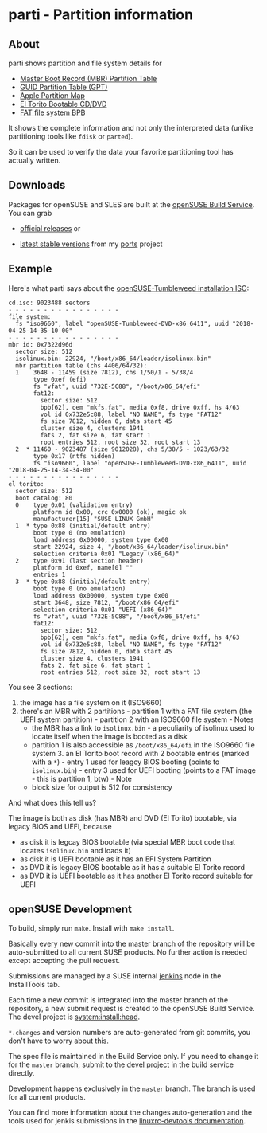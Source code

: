 # parti - Partition information

## About

parti shows partition and file system details for

* [Master Boot Record (MBR) Partition Table][mbr]
* [GUID Partition Table (GPT)][gpt]
* [Apple Partition Map][apm]
* [El Torito Bootable CD/DVD][eltorito]
* [FAT file system BPB][fat]

[mbr]: https://en.wikipedia.org/wiki/Master_boot_record
[gpt]: https://en.wikipedia.org/wiki/GUID_Partition_Table
[apm]: https://en.wikipedia.org/wiki/Apple_Partition_Map
[eltorito]: https://en.wikipedia.org/wiki/El_Torito_%28CD-ROM_standard%29
[fat]: https://en.wikipedia.org/wiki/Design_of_the_FAT_file_system#BPB

It shows the complete information and not only the interpreted data (unlike
partitioning tools like `fdisk` or `parted`).

So it can be used to verify the data your favorite partitioning tool has
actually written.

## Downloads

Packages for openSUSE and SLES are built at the [openSUSE Build Service](https://build.opensuse.org). You can grab

- [official releases](https://software.opensuse.org/package/parti) or

- [latest stable versions](https://software.opensuse.org/download/package?project=home:snwint:ports&package=parti)
  from my [ports](https://build.opensuse.org/package/show/home:snwint:ports/parti) project

## Example

Here's what parti says about the
[openSUSE-Tumbleweed installation ISO](http://download.opensuse.org/tumbleweed/iso/openSUSE-Tumbleweed-DVD-i586-Current.iso):

```
cd.iso: 9023488 sectors
- - - - - - - - - - - - - - - -
file system:
  fs "iso9660", label "openSUSE-Tumbleweed-DVD-x86_6411", uuid "2018-04-25-14-35-10-00"
- - - - - - - - - - - - - - - -
mbr id: 0x7322d96d
  sector size: 512
  isolinux.bin: 22924, "/boot/x86_64/loader/isolinux.bin"
  mbr partition table (chs 4406/64/32):
  1    3648 - 11459 (size 7812), chs 1/50/1 - 5/38/4
       type 0xef (efi)
       fs "vfat", uuid "732E-5C88", "/boot/x86_64/efi"
       fat12:
         sector size: 512
         bpb[62], oem "mkfs.fat", media 0xf8, drive 0xff, hs 4/63
         vol id 0x732e5c88, label "NO NAME", fs type "FAT12"
         fs size 7812, hidden 0, data start 45
         cluster size 4, clusters 1941
         fats 2, fat size 6, fat start 1
         root entries 512, root size 32, root start 13
  2  * 11460 - 9023487 (size 9012028), chs 5/38/5 - 1023/63/32
       type 0x17 (ntfs hidden)
       fs "iso9660", label "openSUSE-Tumbleweed-DVD-x86_6411", uuid "2018-04-25-14-34-34-00"
- - - - - - - - - - - - - - - -
el torito:
  sector size: 512
  boot catalog: 80
  0    type 0x01 (validation entry)
       platform id 0x00, crc 0x0000 (ok), magic ok
       manufacturer[15] "SUSE LINUX GmbH"
  1  * type 0x88 (initial/default entry)
       boot type 0 (no emulation)
       load address 0x00000, system type 0x00
       start 22924, size 4, "/boot/x86_64/loader/isolinux.bin"
       selection criteria 0x01 "Legacy (x86_64)"
  2    type 0x91 (last section header)
       platform id 0xef, name[0] ""
       entries 1
  3  * type 0x88 (initial/default entry)
       boot type 0 (no emulation)
       load address 0x00000, system type 0x00
       start 3648, size 7812, "/boot/x86_64/efi"
       selection criteria 0x01 "UEFI (x86_64)"
       fs "vfat", uuid "732E-5C88", "/boot/x86_64/efi"
       fat12:
         sector size: 512
         bpb[62], oem "mkfs.fat", media 0xf8, drive 0xff, hs 4/63
         vol id 0x732e5c88, label "NO NAME", fs type "FAT12"
         fs size 7812, hidden 0, data start 45
         cluster size 4, clusters 1941
         fats 2, fat size 6, fat start 1
         root entries 512, root size 32, root start 13

```

You see 3 sections:

  1. the image has a file system on it (ISO9660)
  2. there's an MBR with 2 partitions
    - partition 1 with a FAT file system (the UEFI system partition)
    - partition 2 with an ISO9660 file system
    - Notes
        - the MBR has a link to `isolinux.bin` - a peculiarity of isolinux used to locate itself when the image is booted as a disk
        - partition 1 is also accessible as `/boot/x86_64/efi` in the ISO9660 file system
    3. an El Torito boot record with 2 bootable entries (marked with a `*`)
    - entry 1 used for leagcy BIOS booting (points to `isolinux.bin`)
    - entry 3 used for UEFI booting (points to a FAT image - this is partition 1, btw)
    - Note
        - block size for output is 512 for consistency

And what does this tell us?

The image is both as disk (has MBR) and DVD (El Torito) bootable, via legacy BIOS and UEFI, because
  - as disk it is legcay BIOS bootable (via special MBR boot code that locates `isolinux.bin` and loads it)
  - as disk it is UEFI bootable as it has an EFI System Partition
  - as DVD it is legacy BIOS bootable as it has a suitable El Torito record
  - as DVD it is UEFI bootable as it has another El Torito record suitable for UEFI

## openSUSE Development

To build, simply run `make`. Install with `make install`.

Basically every new commit into the master branch of the repository will be auto-submitted
to all current SUSE products. No further action is needed except accepting the pull request.

Submissions are managed by a SUSE internal [jenkins](https://jenkins.io) node in the InstallTools tab.

Each time a new commit is integrated into the master branch of the repository,
a new submit request is created to the openSUSE Build Service. The devel project
is [system:install:head](https://build.opensuse.org/package/show/system:install:head/parti).

`*.changes` and version numbers are auto-generated from git commits, you don't have to worry about this.

The spec file is maintained in the Build Service only. If you need to change it for the `master` branch,
submit to the
[devel project](https://build.opensuse.org/package/show/system:install:head/parti)
in the build service directly.

Development happens exclusively in the `master` branch. The branch is used for all current products.

You can find more information about the changes auto-generation and the
tools used for jenkis submissions in the [linuxrc-devtools documentation](https://github.com/openSUSE/linuxrc-devtools#opensuse-development).

